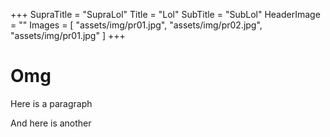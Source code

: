 +++
SupraTitle = "SupraLol"
Title = "Lol"
SubTitle = "SubLol"
HeaderImage = ""
Images = [
  "assets/img/pr01.jpg",
  "assets/img/pr02.jpg",
  "assets/img/pr01.jpg"
]
+++

# Omg

Here is a paragraph

And here is another